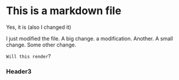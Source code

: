 # This is a markdown file

Yes, it is (also I changed it)

I just modified the file.
A big change.
a modification. Another.
A small change.
Some other change.

`Will this render`?

### Header3
